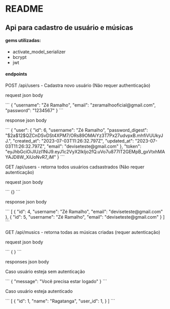 # README

## Api para cadastro de usuário e músicas

#### gems utilizadas:
- activate_model_serializer
- bcrypt
- jwt

#### endpoints 
<p>POST /api/users - Cadastra novo usuário (Não requer authenticação)</p>
<p>request json body</p>
```
{
  "username": "Zé Ramalho",
  "email": "zeramalhooficial@gmail.com",
  "password": "1234567"
}
```
<p>response json body</p>
```
 {
  "user": {
  "id": 6,
  "username": "Zé Ramalho",
  "password_digest": "$2a$12$QZCnDSvDSt4XPM7/ORs89OMAiYz3T7Px27udvpxB.mhfiVUUkyJJ.",
  "created_at": "2023-07-03T11:26:32.797Z",
  "updated_at": "2023-07-03T11:26:32.797Z",
  "email": "deviseteste@gmail.com"
 },
  "token": "eyJhbGciOiJIUzI1NiJ9.eyJ1c2VyX2lkIjo2fQ.uVo7u877IT2GEMpB_gxVtxhMAYAJD8W_XiUoNvR7_iM"
 }
```
<p>GET /api/users - retorna todos usuários cadsastrados (Não requer autenticação)</p>
<p>request json body</p>
```
{}
```

<p>response json body</p>
```
[
 {
  "id": 4,
  "username": "Zé Ramalho",
  "email": "deviseteste@gmail.com"
 },
 {
  "id": 5,
  "username": "Zé Ramalho",
  "email": "deviseteste@gmail.com"
 }
]
```
<p>GET /api/musics - retorna todas as músicas criadas (requer autenticação)</p>
<p>request json body</p>
```
 { }
```
<p>responses json body</p>
<p>Caso usuário esteja sem autenticação</p>
```
 {
  "message": "Você precisa estar logado"
 }
```
<p>Caso usuário esteja autenticado</p>
```
[
 {
  "id": 1,
  "name": "Ragatanga",
  "user_id": 1,
 }
]
```



